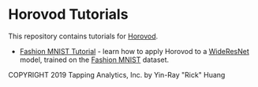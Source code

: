 # Horovod Tutorials
This repository contains tutorials for [Horovod](http://horovod.ai).

* [Fashion MNIST Tutorial](fashion_mnist/README.md) - learn how to apply Horovod to a [WideResNet](https://arxiv.org/abs/1605.07146) model, trained on the [Fashion MNIST](https://github.com/zalandoresearch/fashion-mnist) dataset.

COPYRIGHT 2019 Tapping Analytics, Inc. by Yin-Ray "Rick" Huang
